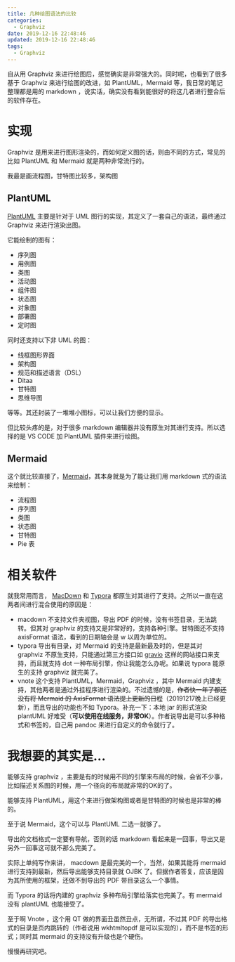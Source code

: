 ```yaml
---
title: 几种绘图语法的比较
categories:
  - Graphviz
date: 2019-12-16 22:48:46
updated: 2019-12-16 22:48:46
tags: 
  - Graphviz
---
```

自从用 Graphviz 来进行绘图后，感觉确实是非常强大的。同时呢，也看到了很多基于 Graphviz 来进行绘图的改进，如 PlantUML，Mermaid 等，我日常的笔记整理都是用的 markdown ，说实话，确实没有看到能很好的将这几者进行整合后的软件存在。

<!--more-->

# 实现

Graphviz 是用来进行图形渲染的，而如何定义图的话，则由不同的方式，常见的比如 PlantUML 和  Mermaid 就是两种非常流行的。

我最是画流程图，甘特图比较多，架构图
## PlantUML

[PlantUML](https://plantuml.com/)  主要是针对于 UML 图行的实现，其定义了一套自己的语法，最终通过 Graphviz 来进行渲染出图。

它能绘制的图有：

- 序列图
- 用例图
- 类图
- 活动图
- 组件图
- 状态图
- 对象图
- 部署图
- 定时图

同时还支持以下非 UML 的图：

- 线框图形界面
- 架构图
- 规范和描述语言（DSL）
- Ditaa
- 甘特图
- 思维导图

等等。其还封装了一堆堆小图标，可以让我们方便的显示。

但比较头疼的是，对于很多 markdown 编辑器并没有原生对其进行支持。所以选择的是 VS CODE 加 PlantUML 插件来进行绘图。

## Mermaid

这个就比较直接了，[Mermaid](https://plantuml.com/)，其本身就是为了能让我们用 markdown 式的语法来绘制：

- 流程图
- 序列图
- 类图
- 状态图
- 甘特图
- Pie 表

# 相关软件

就我常用而言， [MacDown](https://github.com/MacDownApp/macdown) 和  [Typora](https://www.typora.io/) 都原生对其进行了支持。之所以一直在这两者间进行混合使用的原因是：

- macdown 不支持文件夹视图，导出 PDF 的时候，没有书签目录，无法跳转。但其对 graphviz 的支持又是非常好的，支持各种引擎。甘特图还不支持 axisFormat 语法，看到的日期轴会是 w 以周为单位的。
- typora 导出有目录，对 Mermaid 的支持是最新最及时的，但是其对 graphviz 不原生支持，只能通过第三方接口如 [gravio](https://www.gravio.com/) 这样的网站接口来支持，而且就支持 dot 一种布局引擎，你让我能怎么办呢。如果说 typora 能原生的支持 graphviz 就完美了。
- vnote 这个支持 PlantUML，Mermaid，Graphviz ，其中 Mermaid 内建支持，其他两者是通过外挂程序进行渲染的。不过遗憾的是，~~作者快一年了都还没有将 Mermaid 的 AxisFormat 语法提上更新的日程~~（20191217晚上已经更新），而且导出的功能也不如 Typora。补充一下：本地 jar 的形式渲染  plantUML 好难受（**可以使用在线服务，非常OK**）。作者说导出是可以多种格式和书签的，自己用 pandoc 来进行自定义的命令就行了。

# 我想要的其实是...

能够支持 graphviz ，主要是有的时候用不同的引擎来布局的时候，会省不少事，比如描述关系图的时候，用一个径向的布局就非常的OK的了。

能够支持 PlantUML，用这个来进行做架构图或者是甘特图的时候也是非常的棒的。

至于说 Mermaid，这个可以与 PlantUML 二选一就够了。

导出的文档格式一定要有导航，否则的话 markdown 看起来是一回事，导出又是另外一回事这可就不那么完美了。

实际上单纯写作来讲， macdown 是最完美的一个，当然，如果其能将 mermaid 进行支持到最新，然后导出能够支持目录就 OJBK 了。但据作者答复，应该是因为其所使用的框架，还做不到导出的 PDF 带目录这么一个事情。

而 Typora 的话将内建的 graphviz 多种布局引擎给落实也完美了。有 mermaid 没有 plantUML 也能接受了。

至于啊 Vnote ，这个用 QT 做的界面丑虽然丑点，无所谓，不过其 PDF 的导出格式的目录是页内跳转的（作者说用 wkhtmltopdf 是可以实现的），而不是书签的形式；同时其 mermaid 的支持没有升级也是个硬伤。

慢慢再研究吧。

